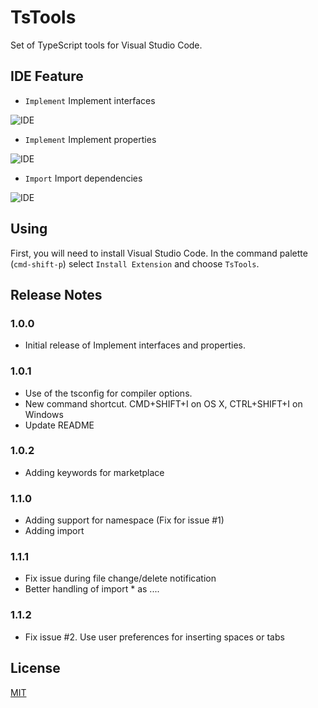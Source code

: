 # TsTools

Set of TypeScript tools for Visual Studio Code. 

## IDE Feature

* `Implement` Implement interfaces

![IDE](http://i.giphy.com/l46Cugpupotvp3S9y.gif)

* `Implement` Implement properties

![IDE](http://i.giphy.com/26gLwUcGn8uMT2eNa.gif)

* `Import` Import dependencies

![IDE](http://i.giphy.com/3oEjI72lXk5Wca5jIk.gif)

## Using

First, you will need to install Visual Studio Code. In the command palette (`cmd-shift-p`) select `Install Extension` and choose `TsTools`.  

## Release Notes

### 1.0.0

* Initial release of Implement interfaces and properties.

### 1.0.1

* Use of the tsconfig for compiler options.
* New command shortcut. CMD+SHIFT+I on OS X, CTRL+SHIFT+I on Windows
* Update README

### 1.0.2

* Adding keywords for marketplace

### 1.1.0

* Adding support for namespace (Fix for issue #1)
* Adding import

### 1.1.1

* Fix issue during file change/delete notification
* Better handling of import * as ....

### 1.1.2

* Fix issue #2. Use user preferences for inserting spaces or tabs

## License
[MIT](LICENSE)